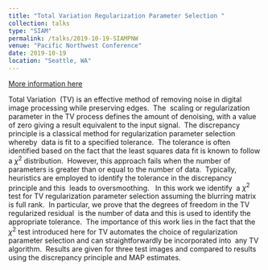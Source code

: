 ```yaml
---
title: "Total Variation Regularization Parameter Selection "
collection: talks
type: "SIAM"
permalink: /talks/2019-10-19-SIAMPNW
venue: "Pacific Northwest Conference"
date: 2019-10-19
location: "Seattle, WA"
---
```


[More information here](https://jodimead.github.io/files/SIAMPNW19.pdf)

Total Variation  (TV) is an effective method of removing noise in digital image processing while preserving edges.  The  scaling or regularization parameter in the TV process defines the amount of denoising, with a value of zero giving a result equivalent to the input signal.  The discrepancy principle is a classical method for regularization parameter selection whereby  data is fit to a specified tolerance.  The tolerance is often identified based on the fact that the least squares data fit is known to follow a $\chi^2$ distribution.  However, this approach fails when the number of parameters is greater than or equal to the number of data.  Typically, heuristics are employed to identify the tolerance in the discrepancy principle and this  leads to oversmoothing.   In this work we identify  a $\chi^2$ test for TV regularization parameter selection assuming the blurring matrix is full rank.  In particular, we prove that the degrees of freedom in the TV regularized residual  is the number of data and this is used to identify the appropriate tolerance.  The importance of this work lies in the fact that the $\chi^2$ test introduced here for TV automates the choice of regularization parameter selection and can straightforwardly be incorporated into  any TV algorithm.  Results are given for three test images and compared to results using the discrepancy principle and MAP estimates. 
